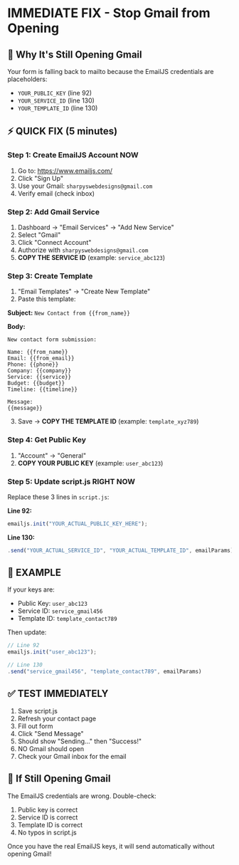 # IMMEDIATE FIX - Stop Gmail from Opening

## 🚨 Why It's Still Opening Gmail

Your form is falling back to mailto because the EmailJS credentials are placeholders:
- `YOUR_PUBLIC_KEY` (line 92)
- `YOUR_SERVICE_ID` (line 130) 
- `YOUR_TEMPLATE_ID` (line 130)

## ⚡ QUICK FIX (5 minutes)

### Step 1: Create EmailJS Account NOW
1. Go to: https://www.emailjs.com/
2. Click "Sign Up"
3. Use your Gmail: `sharpyswebdesigns@gmail.com`
4. Verify email (check inbox)

### Step 2: Add Gmail Service
1. Dashboard → "Email Services" → "Add New Service"
2. Select "Gmail" 
3. Click "Connect Account"
4. Authorize with `sharpyswebdesigns@gmail.com`
5. **COPY THE SERVICE ID** (example: `service_abc123`)

### Step 3: Create Template
1. "Email Templates" → "Create New Template"
2. Paste this template:

**Subject:** `New Contact from {{from_name}}`

**Body:**
```
New contact form submission:

Name: {{from_name}}
Email: {{from_email}}
Phone: {{phone}}
Company: {{company}}
Service: {{service}}
Budget: {{budget}}
Timeline: {{timeline}}

Message:
{{message}}
```

3. Save → **COPY THE TEMPLATE ID** (example: `template_xyz789`)

### Step 4: Get Public Key
1. "Account" → "General"
2. **COPY YOUR PUBLIC KEY** (example: `user_abc123`)

### Step 5: Update script.js RIGHT NOW

Replace these 3 lines in `script.js`:

**Line 92:** 
```javascript
emailjs.init("YOUR_ACTUAL_PUBLIC_KEY_HERE");
```

**Line 130:**
```javascript
.send("YOUR_ACTUAL_SERVICE_ID", "YOUR_ACTUAL_TEMPLATE_ID", emailParams)
```

## 🎯 EXAMPLE

If your keys are:
- Public Key: `user_abc123`
- Service ID: `service_gmail456` 
- Template ID: `template_contact789`

Then update:
```javascript
// Line 92
emailjs.init("user_abc123");

// Line 130
.send("service_gmail456", "template_contact789", emailParams)
```

## ✅ TEST IMMEDIATELY

1. Save script.js
2. Refresh your contact page
3. Fill out form
4. Click "Send Message"
5. Should show "Sending..." then "Success!" 
6. NO Gmail should open
7. Check your Gmail inbox for the email

## 🚨 If Still Opening Gmail

The EmailJS credentials are wrong. Double-check:
1. Public key is correct
2. Service ID is correct  
3. Template ID is correct
4. No typos in script.js

Once you have the real EmailJS keys, it will send automatically without opening Gmail!
